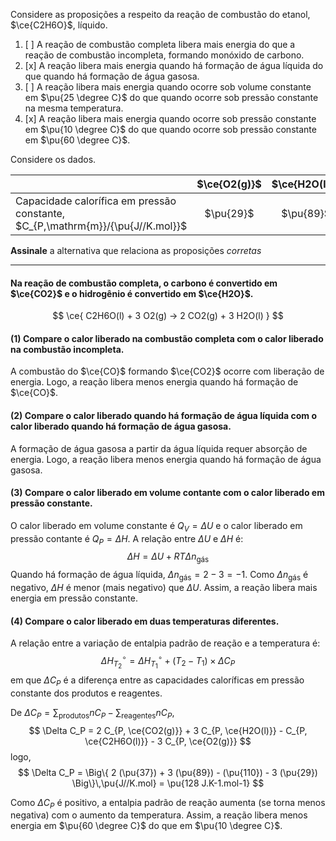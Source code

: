 Considere as proposições a respeito da reação de combustão do etanol, $\ce{C2H6O}$, líquido.

1. [ ] A reação de combustão completa libera mais energia do que a reação de combustão incompleta, formando monóxido de carbono.
2. [x] A reação libera mais energia quando há formação de água líquida do que quando há formação de água gasosa.
3. [ ] A reação libera mais energia quando ocorre sob volume constante em $\pu{25 \degree C}$ do que quando ocorre sob pressão constante na mesma temperatura.
4. [x] A reação libera mais energia quando ocorre sob pressão constante em $\pu{10 \degree C}$ do que quando ocorre sob pressão constante em $\pu{60 \degree C}$.

Considere os dados.

|                                                                                | $\ce{O2(g)}$ | $\ce{H2O(l)}$ | $\ce{CO2(g)}$ | $\ce{C2H6O(l)}$ |
| :----------------------------------------------------------------------------- | :----------: | :-----------: | :-----------: | :-------------: |
| Capacidade calorífica em pressão constante, $C_{P,\mathrm{m}}/{\pu{J//K.mol}}$ |  $\pu{29}$   |   $\pu{89}$   |   $\pu{37}$   |   $\pu{110}$    |

**Assinale** a alternativa que relaciona as proposições *corretas*

---


####  Na reação de combustão completa, o carbono é convertido em $\ce{CO2}$ e o hidrogênio é convertido em $\ce{H2O}$.

$$
    \ce{ C2H6O(l) + 3 O2(g) -> 2 CO2(g) + 3 H2O(l) }
$$

#### **(1)** Compare o calor liberado na combustão completa com o calor liberado na combustão incompleta.

A combustão do $\ce{CO}$ formando $\ce{CO2}$ ocorre com liberação de energia. Logo, a reação libera menos energia quando há formação de $\ce{CO}$.

#### **(2)** Compare o calor liberado quando há formação de água líquida com o calor liberado quando há formação de água gasosa.

A formação de água gasosa a partir da água líquida requer absorção de energia. Logo, a reação libera menos energia quando há formação de água gasosa.

#### **(3)** Compare o calor liberado em volume contante com o calor liberado em pressão constante.

O calor liberado em volume constante é $Q_V = \Delta U$ e o calor liberado em pressão contante é $Q_P = \Delta H$. A relação entre $\Delta U$ e $\Delta H$ é:
$$
    \Delta H = \Delta U + RT \Delta n_\text{gás}
$$
Quando há formação de água líquida, $\Delta n_\text{gás} = 2 - 3 = -1$. Como $\Delta n_\text{gás}$ é negativo, $\Delta H$ é menor (mais negativo) que $\Delta U$. Assim, a reação libera mais energia em pressão constante.

#### **(4)** Compare o calor liberado em duas temperaturas diferentes.

A relação entre a variação de entalpia padrão de reação e a temperatura é:
$$
    \Delta H_{T_2}^\circ = \Delta H_{T_1}^\circ + (T_2 - T_1) \times \Delta C_P
$$
em que $\Delta C_P$ é a diferença entre as capacidades caloríficas em pressão constante dos produtos e reagentes.

De $\Delta C_P = \sum_\text{produtos} n C_P - \sum_\text{reagentes} n C_P$,
$$
    \Delta C_P 
        = 2 C_{P, \ce{CO2(g)}} + 3 C_{P, \ce{H2O(l)}} - C_{P, \ce{C2H6O(l)}} - 3 C_{P, \ce{O2(g)}}
$$
logo,
$$
    \Delta C_P 
        = \Big\{ 2 (\pu{37}) + 3 (\pu{89}) - (\pu{110}) - 3 (\pu{29}) \Big\}\,\pu{J//K.mol}
        = \pu{128 J.K-1.mol-1}
$$

Como $\Delta C_P$ é positivo, a entalpia padrão de reação aumenta (se torna menos negativa) com o aumento da temperatura. Assim, a reação libera menos energia em $\pu{60 \degree C}$ do que em $\pu{10 \degree C}$.
